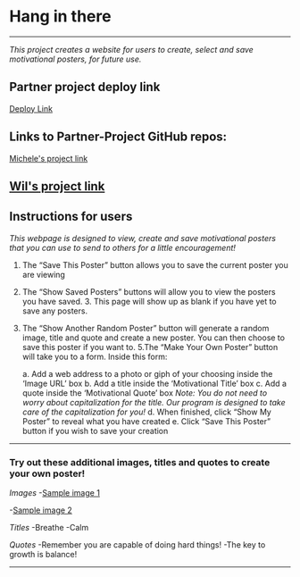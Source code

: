 # Hang in there
---
*This project creates a website for users to create, select and save motivational posters, for future use.*


## Partner project deploy link
[Deploy Link](https://michelecomfort.github.io/hang-in-there/)


## Links to Partner-Project GitHub repos:

[Michele's project link](https://github.com/michelecomfort/hang-in-there)

[Wil's project link](https://github.com/Wil-Huffman/hang-in-there)
---
## Instructions for users
*This webpage is designed to view, create and save motivational posters that you can use to send to others for a little encouragement!*


1. The “Save This Poster” button allows you to save the current poster you are viewing
2. The “Show Saved Posters” buttons will allow you to view the posters you have saved. 3. This page will show up as blank if you have yet to save any posters.
4. The “Show Another Random Poster” button will generate a random image, title and quote and create a new poster. You can then choose to save this poster if you want to.
5.The “Make Your Own Poster” button will take you to a form. Inside this form:


    a. Add a web address to a photo or giph of your choosing inside the ‘Image URL’ box
    b. Add a title inside the ‘Motivational Title’ box
    c. Add a quote inside the ‘Motivational Quote’ box
    *Note: You do not need to worry about capitalization for the title. Our program is designed to take care of the capitalization for you!*
    d. When finished, click “Show My Poster” to reveal what you have created
    e. Click “Save This Poster” button if you wish to save your creation
---


### Try out these additional images, titles and quotes to create your own poster!
*Images*
-[Sample image 1](https://images.pexels.com/photos/3680219/pexels-photo-3680219.jpeg?auto=compress&cs=tinysrgb&dpr=1&w=500)

-[Sample image 2](https://images.unsplash.com/photo-1508921912186-1d1a45ebb3c1?ixid=MnwxMjA3fDB8MHxzZWFyY2h8MXx8cGhvdG98ZW58MHx8MHx8&ixlib=rb-1.2.1&w=1000&q=80)


*Titles*
-Breathe
-Calm

*Quotes*
-Remember you are capable of doing hard things!
-The key to growth is balance!

---